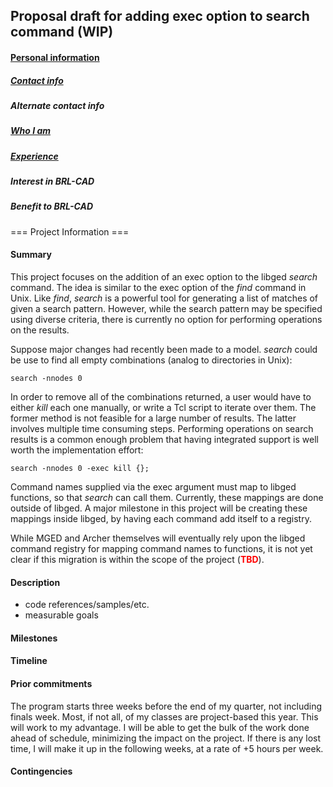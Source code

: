 ## Proposal draft for adding exec option to search command (WIP)

#### [Personal information](/wiki/user/Bhinesley.md)

##### [Contact info](/wiki/user/Bhinesley.md#Contact)

##### Alternate contact info

##### [Who I am](/wiki/user/Bhinesley.md#Who_I_am)

##### [Experience](/wiki/user/Bhinesley.md#Experience)

##### Interest in BRL-CAD

##### Benefit to BRL-CAD


=== Project Information ===

#### Summary

This project focuses on the addition of an exec option to the libged
*search* command. The idea is similar to the exec option of the *find*
command in Unix. Like *find*, *search* is a powerful tool for generating
a list of matches of given a search pattern. However, while the search
pattern may be specified using diverse criteria, there is currently no
option for performing operations on the results.

Suppose major changes had recently been made to a model. *search* could
be use to find all empty combinations (analog to directories in Unix):

`search -nnodes 0`

In order to remove all of the combinations returned, a user would have
to either *kill* each one manually, or write a Tcl script to iterate
over them. The former method is not feasible for a large number of
results. The latter involves multiple time consuming steps. Performing
operations on search results is a common enough problem that having
integrated support is well worth the implementation effort:

`search -nnodes 0 -exec kill {};`


Command names supplied via the exec argument must map to libged
functions, so that *search* can call them. Currently, these mappings are
done outside of libged. A major milestone in this project will be
creating these mappings inside libged, by having each command add itself
to a registry.

While MGED and Archer themselves will eventually rely upon the libged
command registry for mapping command names to functions, it is not yet
clear if this migration is within the scope of the project
(<font color=red>**TBD**</font>).

#### Description

-   code references/samples/etc.
-   measurable goals

#### Milestones

#### Timeline

#### Prior commitments

The program starts three weeks before the end of my quarter, not
including finals week. Most, if not all, of my classes are project-based
this year. This will work to my advantage. I will be able to get the
bulk of the work done ahead of schedule, minimizing the impact on the
project. If there is any lost time, I will make it up in the following
weeks, at a rate of +5 hours per week.

#### Contingencies
